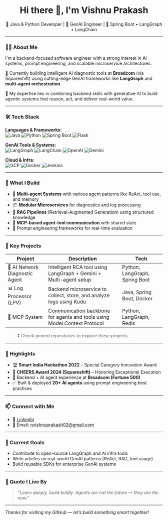 <h1 align="center">Hi there 👋, I'm Vishnu Prakash</h1>

<p align="center">
  🚀 Java & Python Developer | 🧠 GenAI Engineer | 🔧 Spring Boot • LangGraph • LangChain
</p>

---

### 👨‍💻 About Me

I'm a backend-focused software engineer with a strong interest in AI systems, prompt engineering, and scalable microservice architectures.

🔭 Currently building intelligent AI diagnostic tools at **Broadcom** (via Squareshift) using cutting-edge GenAI frameworks like **LangGraph** and **multi-agent orchestration**.

🧠 My expertise lies in combining backend skills with generative AI to build agentic systems that reason, act, and deliver real-world value.

---

### 🛠 Tech Stack

**Languages & Frameworks:**  
![Java](https://img.shields.io/badge/Java-007396?style=flat&logo=java&logoColor=white)
![Python](https://img.shields.io/badge/Python-3776AB?style=flat&logo=python&logoColor=white)
![Spring Boot](https://img.shields.io/badge/SpringBoot-6DB33F?style=flat&logo=springboot&logoColor=white)
![Flask](https://img.shields.io/badge/Flask-000000?style=flat&logo=flask&logoColor=white)

**GenAI Tools & Systems:**  
![LangGraph](https://img.shields.io/badge/LangGraph-black?style=flat&logo=python&logoColor=white)
![LangChain](https://img.shields.io/badge/LangChain-blue?style=flat)
![OpenAI](https://img.shields.io/badge/OpenAI-412991?style=flat&logo=openai&logoColor=white)
![Gemini](https://img.shields.io/badge/Gemini-Google-4285F4?style=flat)

**Cloud & Infra:**  
![GCP](https://img.shields.io/badge/Google_Cloud-4285F4?style=flat&logo=googlecloud&logoColor=white)
![Docker](https://img.shields.io/badge/Docker-2496ED?style=flat&logo=docker&logoColor=white)
![Jenkins](https://img.shields.io/badge/Jenkins-D24939?style=flat&logo=jenkins&logoColor=white)

---

### 🔧 What I Build

- 🧠 **Multi-agent Systems** with various agent patterns like ReAct, tool use, and memory
- 📦 **Modular Microservices** for diagnostics and log processing
- 🤖 **RAG Pipelines** (Retrieval-Augmented Generation) using structured knowledge
- 🔁 **MCP-based agent-tool communication** with shared state
- 🧪 Prompt engineering frameworks for real-time evaluation

---

### 🧩 Key Projects

| Project | Description | Tech |
|--------|-------------|------|
| 🤖 AI Network Diagnostic Agent | Intelligent RCA tool using LangGraph + Gemini + Multi-agent setup | Python, LangGraph, Spring Boot |
| 📊 Log Processor (LPV) | Backend microservice to collect, store, and analyze logs using Kudu | Java, Spring Boot, Docker |
| 🔁 MCP System | Communication backbone for agents and tools using Model Context Protocol | Python, LangGraph, Redis |

> ⏬ Check pinned repositories to explore these projects.

---

### 🎯 Highlights

- 🏆 **Smart India Hackathon 2022** – Special Category Innovation Award  
- 🏅 **CHEERS Award 2024 (Squareshift)** – Honoring Exceptional Execution  
- 💼 Backend + AI agent experience at **Broadcom (Fortune 500)**  
- ✅ Built & deployed **20+ AI agents** using prompt engineering best practices

---

### 📫 Connect with Me

- 💼 [LinkedIn](https://www.linkedin.com/in/vishnuprakashn/)
- 📧 Email: [nvishnuprakash02@gmail.com](mailto:nvishnuprakash02@gmail.com)

---

### 🌱 Current Goals

- Contribute to open-source LangGraph and AI infra tools  
- Write articles on real-world GenAI patterns (ReAct, RAG, tool usage)  
- Build reusable SDKs for enterprise GenAI systems  

---

### 💬 Quote I Live By

> _"Learn deeply, build boldly. Agents are not the future — they are the now."_

---

_Thanks for visiting my GitHub — let’s build something smart together!_
